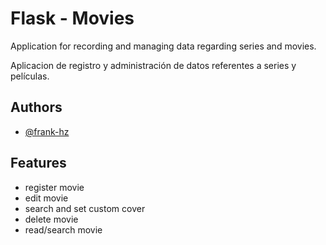
# Flask - Movies

Application for recording and managing data regarding series and movies. 

Aplicacion de registro y administración de datos referentes a series y películas.


## Authors

- [@frank-hz](https://www.github.com/frank-hz)


## Features

- register movie
- edit movie
- search and set custom cover
- delete movie 
- read/search movie 

